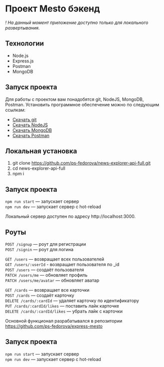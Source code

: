 # Проект Mesto бэкенд

_! На данный момент приложение доступно только для локального развертывания._
 
## Технологии
   
   * Node.js
   * Express.js
   * Postman
   * MongoDB

## Запуск проекта

Для работы с проектом вам понадобятся git, NodeJS, MongoDB, Postman. Установить программное обеспечение можно по следующим ссылкам:

* [Скачать git](https://git-scm.com/book/en/v2/Getting-Started-Installing-Git)
* [Скачать NodeJS](https://nodejs.org/en/download/package-manager/)
* [Скачать MongoDB](https://docs.mongodb.com/manual/administration/install-community/)
* [Скачать Postman](https://www.postman.com/downloads/)

## Локальная установка

1. git clone https://github.com/ps-fedorova/news-explorer-api-full.git
2. cd news-explorer-api-full
3. npm i

## Запуск проекта

`npm run start` — запускает сервер   
`npm run dev` — запускает сервер с hot-reload

Локальный сервер доступен по адресу http://localhost:3000.

## Роуты

`POST /signup` — роут для регистрации   
`POST /signin` — роут для логина   

`GET /users` — возвращает всех пользователей   
`GET /users/:userId` - возвращает пользователя по _id   
`POST /users` — создаёт пользователя   
`PATCH /users/me` — обновляет профиль   
`PATCH /users/me/avatar` — обновляет аватар   

`GET /cards` — возвращает все карточки   
`POST /cards` — создаёт карточку   
`DELETE /cards/:cardId` — удаляет карточку по идентификатору   
`PUT /cards/:cardId/likes` — поставить лайк карточке   
`DELETE /cards/:cardId/likes` — убрать лайк с карточки   
  
Основной функционал разрабатывался в репозитории https://github.com/ps-fedorova/express-mesto

## Запуск проекта

`npm run start` — запускает сервер   
`npm run dev` — запускает сервер с hot-reload
